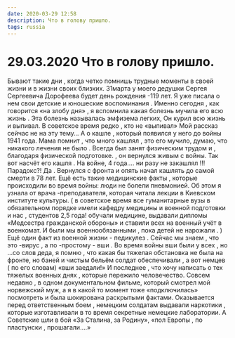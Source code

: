 ```yaml
---
date: 2020-03-29 12:58
description: Что в голову пришло.
tags: russia
---
```

# 29.03.2020 Что в голову пришло.

Бывают такие дни , когда четко помнишь  трудные моменты в своей жизни и в жизни своих близких.  31марта у моего дедушки Сергея Сергеевича Дорофеева будет день рождения -119 лет.  Я уже писала  о нем свои детские и юношеские воспоминания . Именно сегодня , как говорится «на злобу дня» , я вспомнила какая  болезнь мучила его всю жизнь .  Эта болезнь называлась эмфизема легких, Он курил всю жизнь  и выпивал.  В советское время  редко , кто не «выпивал»  Мой рассказ сейчас не на эту тему… А  о кашле , который  появился у него до войны 1941 года. Мама помнит , что много кашлял , это его мучило, думаю, что никакого лечения не было . Всегда был занят физическим трудом и , благодаря  физической подготовке.  , он вернулся живым с войны. Так вот насчёт его кашля .  На войне,  4 года…. ни разу не закашлял !!! Парадокс?! Да . Вернулся с фронта и опять начал кашлять  до самой смерти в 78 лет. Ещё есть такие медицинские факты , которые происходили во время войны:  люди не болели пневмонией. Об этом я узнала от врача -преподавателя, которая читала лекции  в Киевском институте культуры. ( в советское время  все гуманитарные вузы в обязательном порядке имели кафедру медицины и военной подготовки  и нас , студентов  2,5 года! обучали  медицине, выдавали дипломы «Медсестра гражданской обороны»  и ставили всех на  военный учёт в военкомат. И были мы военнообязанными  , пока детей не нарожали . )   Ещё один факт из военной жизни - педикулез . Сейчас мы знаем , что это -вирус , а по -простому  - вши .  Во время войны  вши были у всех , но …со слов  деда,  я помню , что какая бы тяжелая обстановка не была на фронте, но баней и чистым бельём  солдат обеспечивали  , а вот немцев ( по его словам) «вши заедали!»  И последнее , что хочу написать о тех тяжелых военных днях , которые пережило человечество. Совсем недавно , в одном документальном фильме, который смотрел мой норвежский муж, а я в какой то момент тоже  «подключилась» посмотреть  и  была  шокирована  раскрытыми фактами. Оказывается  перед ответственным боем , немецким солдатам выдавали наркотики , которые изготавливали в то время секретные немецкие лаборатории. А Советские шли в бой  «За Сталина, за Родину», «пол Европы , по пластунски , прошагали….»
